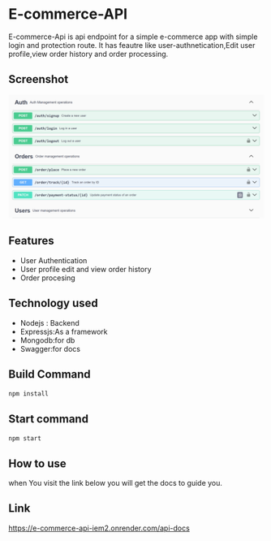 # E-commerce-API

E-commerce-Api is  api endpoint for a simple e-commerce app with simple login and protection route.
It has feautre like user-authnetication,Edit user profile,view order history and order processing.

## Screenshot
![screenshots](https://github.com/aayush2561/E-commerce-API/blob/main/Preview.png)

## Features

- User Authentication
- User profile edit and view order history
- Order procesing

## Technology used
- Nodejs : Backend
- Expressjs:As a framework
- Mongodb:for db
- Swagger:for docs

## Build Command
````
npm install
````

## Start command
````
npm start
````
## How to use 
 when You visit the link below you will get the docs to guide you.
## Link 

https://e-commerce-api-iem2.onrender.com/api-docs

